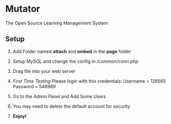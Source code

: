 # Mutator
The Open Source Learning Management System
## Setup

 1. Add Folder named **attach** and **embed** in the **page** folder
 2. Setup MySQL and change the config in */common/conn.php*
 3. Drag file into your web server
 4. *First Time Testing* Please login with this credentials:
     Username = 126565
     Password = 548989
 
 5. Go to the Admin Panel and Add Some Users
 6. You may need to delete the default account for security
 7. **Enjoy!**
